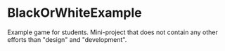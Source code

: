 # BlackOrWhiteExample
Example game for students. Mini-project that does not contain any other efforts than "design" and "development".
